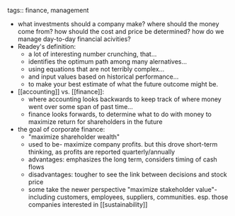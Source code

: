tags:: finance, management

- what investments should a company make? where should the money come from? how should the cost and price be determined? how do we manage day-to-day financial acivities?
- Readey's definition:
	- a lot of interesting number crunching, that...
	- identifies the optimum path among many alernatives...
	- using equations that are not terribly complex...
	- and input values based on historical performance...
	- to make your best estimate of what the future outcome might be.
- [[accounting]] vs. [[finance]]:
	- where accounting looks backwards to keep track of where money went over some span of past time...
	- finance looks forwards, to determine what to do with money to maximize return for shareholders in the future
- the goal of corporate finance:
	- "maximize shareholder wealth"
	- used to be- maximize company profits. but this drove short-term thinking, as profits are reported quarterly/annually
	- advantages: emphasizes the long term, considers timing of cash flows
	- disadvantages: tougher to see the link between decisions and stock price
	- some take the newer perspective "maximize stakeholder value"- including customers, employees, suppliers, communities. esp. those companies interested in [[sustainability]]